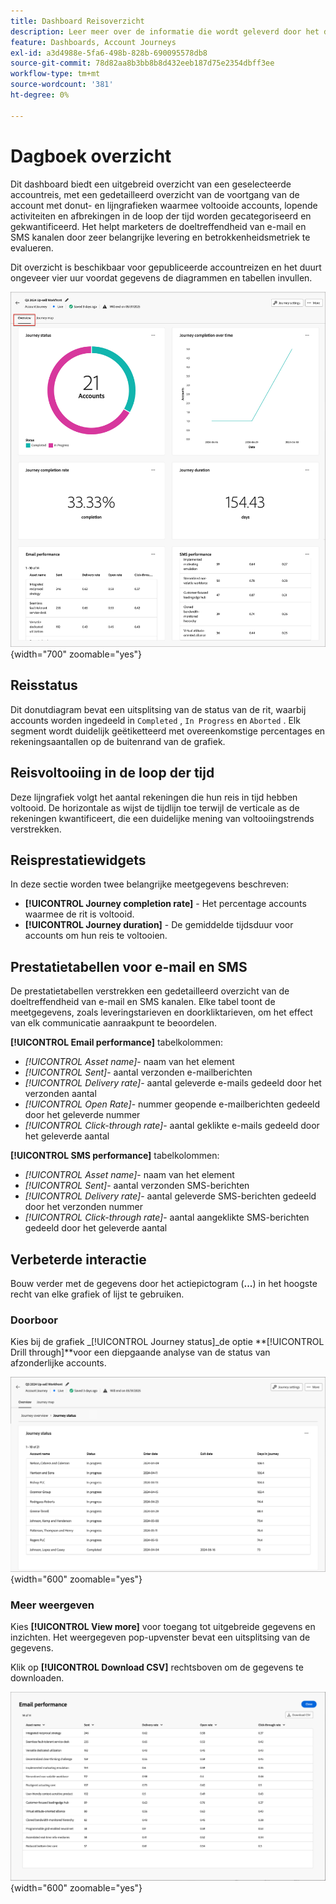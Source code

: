 ```yaml
---
title: Dashboard Reisoverzicht
description: Leer meer over de informatie die wordt geleverd door het dashboard Overzicht van de Reis en hoe u hiermee uw strategie voor het bijhouden en beheren van uw accountriseizen kunt volgen.
feature: Dashboards, Account Journeys
exl-id: a3d4988e-5fa6-498b-828b-690095578db8
source-git-commit: 78d82aa8b3bb8b8d432eeb187d75e2354dbff3ee
workflow-type: tm+mt
source-wordcount: '381'
ht-degree: 0%

---
```


# Dagboek overzicht

Dit dashboard biedt een uitgebreid overzicht van een geselecteerde accountreis, met een gedetailleerd overzicht van de voortgang van de account met donut- en lijngrafieken waarmee voltooide accounts, lopende activiteiten en afbrekingen in de loop der tijd worden gecategoriseerd en gekwantificeerd. Het helpt marketers de doeltreffendheid van e-mail en SMS kanalen door zeer belangrijke levering en betrokkenheidsmetriek te evalueren.

Dit overzicht is beschikbaar voor gepubliceerde accountreizen en het duurt ongeveer vier uur voordat gegevens de diagrammen en tabellen invullen.

![ Overzicht van de Reis ](./assets/journey-overview.png){width="700" zoomable="yes"}

## Reisstatus

Dit donutdiagram bevat een uitsplitsing van de status van de rit, waarbij accounts worden ingedeeld in `Completed` , `In Progress` en `Aborted` . Elk segment wordt duidelijk geëtiketteerd met overeenkomstige percentages en rekeningsaantallen op de buitenrand van de grafiek.

## Reisvoltooiing in de loop der tijd

Deze lijngrafiek volgt het aantal rekeningen die hun reis in tijd hebben voltooid. De horizontale as wijst de tijdlijn toe terwijl de verticale as de rekeningen kwantificeert, die een duidelijke mening van voltooiingstrends verstrekken.

## Reisprestatiewidgets

In deze sectie worden twee belangrijke meetgegevens beschreven:

* **[!UICONTROL Journey completion rate]** - Het percentage accounts waarmee de rit is voltooid.
* **[!UICONTROL Journey duration]** - De gemiddelde tijdsduur voor accounts om hun reis te voltooien.

## Prestatietabellen voor e-mail en SMS

De prestatietabellen verstrekken een gedetailleerd overzicht van de doeltreffendheid van e-mail en SMS kanalen. Elke tabel toont de meetgegevens, zoals leveringstarieven en doorkliktarieven, om het effect van elk communicatie aanraakpunt te beoordelen.

**[!UICONTROL Email performance]** tabelkolommen:

* _[!UICONTROL Asset name]_- naam van het element
* _[!UICONTROL Sent]_- aantal verzonden e-mailberichten
* _[!UICONTROL Delivery rate]_- aantal geleverde e-mails gedeeld door het verzonden aantal
* _[!UICONTROL Open Rate]_- nummer geopende e-mailberichten gedeeld door het geleverde nummer
* _[!UICONTROL Click-through rate]_- aantal geklikte e-mails gedeeld door het geleverde aantal

**[!UICONTROL SMS performance]** tabelkolommen:

* _[!UICONTROL Asset name]_- naam van het element
* _[!UICONTROL Sent]_- aantal verzonden SMS-berichten
* _[!UICONTROL Delivery rate]_- aantal geleverde SMS-berichten gedeeld door het verzonden nummer
* _[!UICONTROL Click-through rate]_- aantal aangeklikte SMS-berichten gedeeld door het geleverde aantal
<!-- 
To generate a shareable PDF of your current view, click **[!UICONTROL Export]** at the top right of the page. -->

## Verbeterde interactie

Bouw verder met de gegevens door het actiepictogram (**...**) in het hoogste recht van elke grafiek of lijst te gebruiken.

### Doorboor

Kies bij de grafiek _[!UICONTROL Journey status]_de optie **[!UICONTROL Drill through]**voor een diepgaande analyse van de status van afzonderlijke accounts.

![ de boor door voor de grafiekgegevens ](./assets/journey-status-drill-through.png){width="600" zoomable="yes"}
<!--
The applied global filters are carried over to the view and displayed at the top. Click the _Filter_ icon at the top left to filter the data display by journey.-->

### Meer weergeven

Kies **[!UICONTROL View more]** voor toegang tot uitgebreide gegevens en inzichten. Het weergegeven pop-upvenster bevat een uitsplitsing van de gegevens.

Klik op **[!UICONTROL Download CSV]** rechtsboven om de gegevens te downloaden.

![ Mening uitgebreide gegevens ](./assets/journey-email-performance-view-more.png){width="600" zoomable="yes"}
